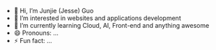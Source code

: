 - 👋 Hi, I’m Junjie (Jesse) Guo
- 👀 I’m interested in websites and applications development
- 🌱 I’m currently learning Cloud, AI, Front-end and anything awesome
- 😄 Pronouns: ...
- ⚡ Fun fact: ...

<!---
Junjie-Jesse-Guo/Junjie-Jesse-Guo is a ✨ special ✨ repository because its `README.md` (this file) appears on your GitHub profile.
You can click the Preview link to take a look at your changes.
--->
